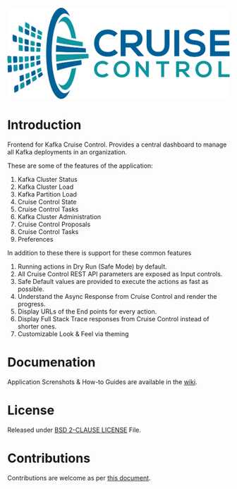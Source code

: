 <p align="center">
  <img alt="Cruise Control Frontend" src="images/cc-logo.png">
</p>

Introduction
============

Frontend for Kafka Cruise Control. Provides a central dashboard to manage all Kafka deployments in an organization.

These are some of the features of the application:

1. Kafka Cluster Status
2. Kafka Cluster Load
3. Kafka Partition Load
4. Cruise Control State
5. Cruise Control Tasks
6. Kafka Cluster Administration
7. Cruise Control Proposals
8. Cruise Control Tasks
9. Preferences

In addition to these there is support for these common features

1. Running actions in Dry Run (Safe Mode) by default.
2. All Cruise Control REST API parameters are exposed as Input controls.
3. Safe Default values are provided to execute the actions as fast as possible.
4. Understand the Async Response from Cruise Control and render the progress.
5. Display URLs of the End points for every action.
6. Display Full Stack Trace responses from Cruise Control instead of shorter ones.
7. Customizable Look & Feel via theming

Documenation
=============

Application Screnshots & How-to Guides are available in the [wiki](https://github.com/linkedin/cruise-control-ui/wiki).

License
=======

Released under [BSD 2-CLAUSE LICENSE](LICENSE.md) File.

Contributions
=============

Contributions are welcome as per [this document](CONTRIBUTING.md).

